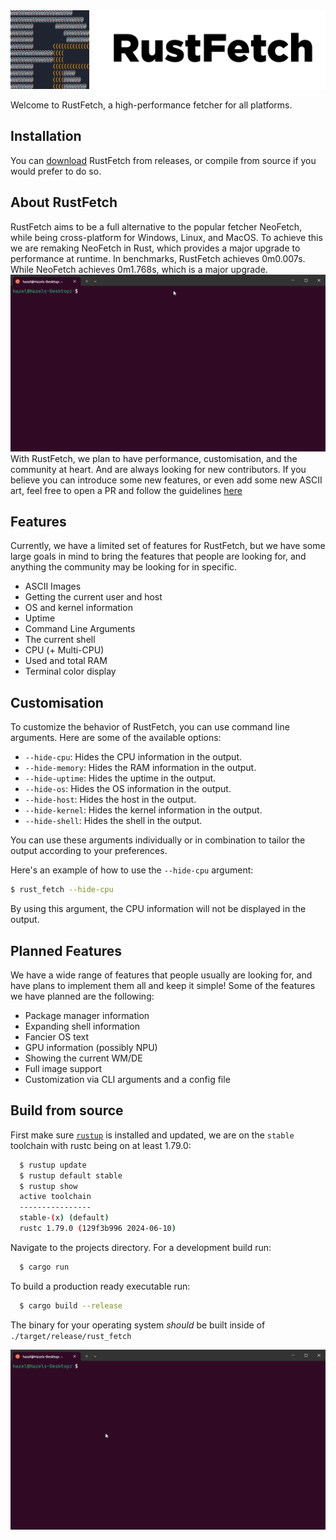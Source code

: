 <picture>
  <source media="(prefers-color-scheme: dark)" srcset="https://raw.githubusercontent.com/RustFetch/RustFetch/main/images/rustfetch_full_dark_mode.png">
  <source media="(prefers-color-scheme: light)" srcset="https://raw.githubusercontent.com/RustFetch/RustFetch/main/images/rustfetch_full.png">
  <img alt="RustFetch Header" src="https://raw.githubusercontent.com/RustFetch/RustFetch/main/images/rustfetch_full.png">
</picture>

Welcome to RustFetch, a high-performance fetcher for all platforms.

## Installation
You can [download](https://github.com/RustFetch/RustFetch/releases) RustFetch from releases, or compile from source if you would prefer to do so.

## About RustFetch
RustFetch aims to be a full alternative to the popular fetcher NeoFetch, while being cross-platform for Windows, Linux, and MacOS. To achieve this we are remaking NeoFetch in Rust, which provides a major upgrade to performance at runtime. In benchmarks, RustFetch achieves 0m0.007s. While NeoFetch achieves 0m1.768s, which is a major upgrade. 
![](./images/rustfetch-neofetch-benchmark.gif)
With RustFetch, we plan to have performance, customisation, and the community at heart. And are always looking for new contributors. If you believe you can introduce some new features, or even add some new ASCII art, feel free to open a PR and follow the guidelines [here](./public/guidelines.md)

## Features
Currently, we have a limited set of features for RustFetch, but we have some large goals in mind to bring the features that people are looking for, and anything the community may be looking for in specific.
  <ul>
    <li>ASCII Images</li>
    <li>Getting the current user and host</li>
    <li>OS and kernel information</li>
    <li>Uptime</li>
    <li>Command Line Arguments</li>
    <li>The current shell</li>
    <li>CPU (+ Multi-CPU)</li>
    <li>Used and total RAM</li>
    <li>Terminal color display</li>
  </ul>

## Customisation

To customize the behavior of RustFetch, you can use command line arguments. Here are some of the available options:

- `--hide-cpu`: Hides the CPU information in the output.
- `--hide-memory`: Hides the RAM information in the output.
- `--hide-uptime`: Hides the uptime in the output.
- `--hide-os`: Hides the OS information in the output.
- `--hide-host`: Hides the host in the output.
- `--hide-kernel`: Hides the kernel information in the output.
- `--hide-shell`: Hides the shell in the output.

You can use these arguments individually or in combination to tailor the output according to your preferences.

Here's an example of how to use the `--hide-cpu` argument:

```bash
$ rust_fetch --hide-cpu
```

By using this argument, the CPU information will not be displayed in the output.

## Planned Features
We have a wide range of features that people usually are looking for, and have plans to implement them all and keep it simple!
Some of the features we have planned are the following:
  <ul>
    <li>Package manager information</li>
    <li>Expanding shell information</li>
    <li>Fancier OS text</li>
    <li>GPU information (possibly NPU)</li>
    <li>Showing the current WM/DE</li>
    <li>Full image support</li>
    <li>Customization via CLI arguments and a config file</li>
  </ul>

## Build from source
  First make sure <a href="https://rustup.rs/"><code>rustup</code></a> is installed and updated, we are on the <code>stable</code> toolchain with rustc being on at least 1.79.0:
  ```bash
    $ rustup update
    $ rustup default stable
    $ rustup show
    active toolchain
    ----------------
    stable-(x) (default)
    rustc 1.79.0 (129f3b996 2024-06-10)
  ```

  Navigate to the projects directory.
  For a development build run:
  ```bash
    $ cargo run
  ```

  To build a production ready executable run:
  ```bash
    $ cargo build --release
  ```
  The binary for your operating system *should* be built inside of <code>./target/release/rust_fetch</code>

![](./images/rustfetch-compile.gif)  
